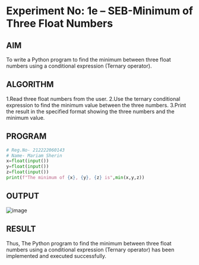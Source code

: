 # Experiment No: 1e – SEB-Minimum of Three Float Numbers

## AIM  
To write a Python program to find the minimum between three float numbers using a conditional expression (Ternary operator).

## ALGORITHM  
1.Read three float numbers from the user.
2.Use the ternary conditional expression to find the minimum value between the three numbers.
3.Print the result in the specified format showing the three numbers and the minimum value.

## PROGRAM
```python
# Reg.No- 212222060143
# Name- Mariam Sherin
x=float(input())
y=float(input())
z=float(input())
print(f"The minimum of {x}, {y}, {z} is",min(x,y,z))
```

## OUTPUT
![image](https://github.com/user-attachments/assets/22aef396-91ee-4057-8498-79f690f4c9fa)

## RESULT
Thus, The Python program to find the minimum between three float numbers using a conditional expression (Ternary operator) has been implemented and executed successfully.
